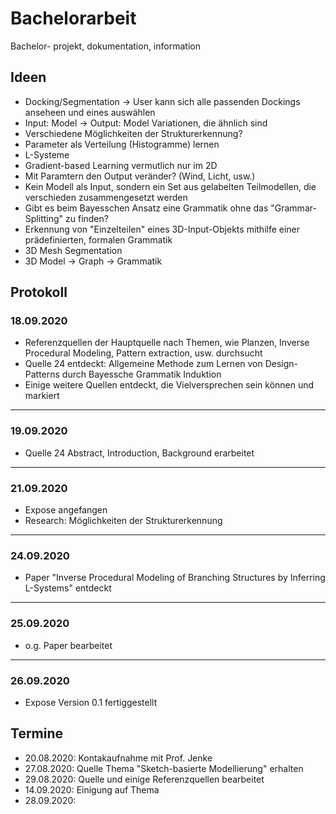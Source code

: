 # Bachelorarbeit
Bachelor- projekt, dokumentation, information

## Ideen
* Docking/Segmentation -> User kann sich alle passenden Dockings anseheen und eines auswählen
* Input: Model -> Output: Model Variationen, die ähnlich sind
* Verschiedene Möglichkeiten der Strukturerkennung?
* Parameter als Verteilung (Histogramme) lernen
* L-Systeme
* Gradient-based Learning vermutlich nur im 2D
* Mit Paramtern den Output veränder? (Wind, Licht, usw.)
* Kein Modell als Input, sondern ein Set aus gelabelten Teilmodellen, die verschieden zusammengesetzt werden
* Gibt es beim Bayesschen Ansatz eine Grammatik ohne das "Grammar-Splitting" zu finden?
* Erkennung von "Einzelteilen" eines 3D-Input-Objekts mithilfe einer prädefinierten, formalen Grammatik
* 3D Mesh Segmentation
* 3D Model -> Graph -> Grammatik

## Protokoll

### 18.09.2020
* Referenzquellen der Hauptquelle nach Themen, wie Planzen, Inverse Procedural Modeling, Pattern extraction, usw. durchsucht
* Quelle 24 entdeckt: Allgemeine Methode zum Lernen von Design-Patterns durch Bayessche Grammatik Induktion
* Einige weitere Quellen entdeckt, die Vielversprechen sein können und markiert
----------

### 19.09.2020

* Quelle 24 Abstract, Introduction, Background erarbeitet
----------

### 21.09.2020
* Expose angefangen
* Research: Möglichkeiten der Strukturerkennung
----------

### 24.09.2020
* Paper "Inverse Procedural Modeling of Branching Structures by Inferring L-Systems" entdeckt
----------

### 25.09.2020
* o.g. Paper bearbeitet
----------

### 26.09.2020
* Expose Version 0.1 fertiggestellt

## Termine
* 20.08.2020: Kontakaufnahme mit Prof. Jenke
* 27.08.2020: Quelle Thema "Sketch-basierte Modellierung" erhalten
* 29.08.2020: Quelle und einige Referenzquellen bearbeitet
* 14.09.2020: Einigung auf Thema
* 28.09.2020: 
